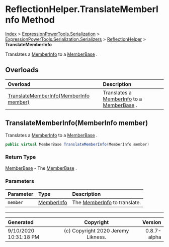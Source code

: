 ﻿# ReflectionHelper.TranslateMemberInfo Method

[Index](../index.md) > [ExpressionPowerTools.Serialization](ExpressionPowerTools.Serialization.a.md) > [ExpressionPowerTools.Serialization.Serializers](ExpressionPowerTools.Serialization.Serializers.n.md) > [ReflectionHelper](ExpressionPowerTools.Serialization.Serializers.ReflectionHelper.cs.md) > **TranslateMemberInfo**

Translates a [MemberInfo](https://docs.microsoft.com/dotnet/api/system.reflection.memberinfo) to a [MemberBase](ExpressionPowerTools.Serialization.Serializers.MemberBase.cs.md) .

## Overloads

| Overload | Description |
| :-- | :-- |
| [TranslateMemberInfo(MemberInfo member)](#translatememberinfomemberinfo-member) | Translates a [MemberInfo](https://docs.microsoft.com/dotnet/api/system.reflection.memberinfo) to a [MemberBase](ExpressionPowerTools.Serialization.Serializers.MemberBase.cs.md) . |
## TranslateMemberInfo(MemberInfo member)

Translates a [MemberInfo](https://docs.microsoft.com/dotnet/api/system.reflection.memberinfo) to a [MemberBase](ExpressionPowerTools.Serialization.Serializers.MemberBase.cs.md) .

```csharp
public virtual MemberBase TranslateMemberInfo(MemberInfo member)
```

### Return Type

 [MemberBase](ExpressionPowerTools.Serialization.Serializers.MemberBase.cs.md)  - The [MemberBase](ExpressionPowerTools.Serialization.Serializers.MemberBase.cs.md) .

### Parameters

| Parameter | Type | Description |
| :-- | :-- | :-- |
| `member` | [MemberInfo](https://docs.microsoft.com/dotnet/api/system.reflection.memberinfo) | The [MemberInfo](https://docs.microsoft.com/dotnet/api/system.reflection.memberinfo) to translate. |



---

| Generated | Copyright | Version |
| :-- | :-: | --: |
| 9/10/2020 10:31:18 PM | (c) Copyright 2020 Jeremy Likness. | 0.8.7-alpha |
